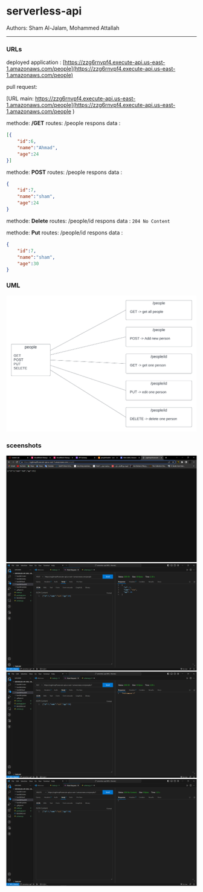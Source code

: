 # serverless-api
 
Authors: Sham Al-Jalam, Mohammed Attallah

--- 

### URLs
deployed application : [https://zzg6rnvpf4.execute-api.us-east-1.amazonaws.com/people](https://zzg6rnvpf4.execute-api.us-east-1.amazonaws.com/people)

pull request: []()


[URL main: https://zzg6rnvpf4.execute-api.us-east-1.amazonaws.com/people](https://zzg6rnvpf4.execute-api.us-east-1.amazonaws.com/people )

methode: **/GET**
routes: /people
respons data : 
```json
[{
    "id":6,
    "name":"Ahmad",
    "age":24
}]

```
methode: **POST**
routes: /people
respons data : 
```json
{
    "id":7,
    "name":"sham",
    "age":24
}

```

methode: **Delete**
routes: /people/id
respons data : `204 No Content`

methode: **Put**
routes: /people/id
respons data : 
```json
{
    "id":7,
    "name":"sham",
    "age":30
}
```



### UML
![](./assets/lab18.png)

### sceenshots
![](./assets/lab18-1.png)
![](./assets/lab18-2.png)
![](./assets/lab18-3.png)
![](./assets/lab18-4.png)